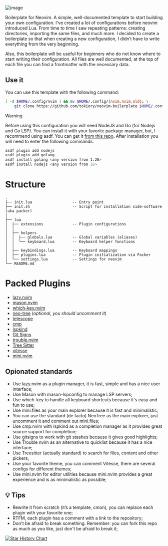 ![image](https://user-images.githubusercontent.com/101672047/235722220-dbf567c4-4e8f-4bb1-8f9a-1d6a221cda33.png)

Boilerplate for Neovim. A simple, well-documented template to start building your own configuration. I've created a lot of configurations before neovim introduced Lua. From time to time I saw repeating patterns: creating directories, importing the same files, and much more. I decided to create a boilerplate so that when creating a new configuration, I didn’t have to write everything from the very beginning.

Also, this boilerplate will be useful for beginners who do not know where to start writing their configuration. All files are well documented, at the top of each file you can find a frontmatter with the necessary data.

## Use it
You can use this template with the following command:

```bash
[ -d $HOME/.config/nvim ] && mv $HOME/.config/{nvim,nvim.old}; \
    git clone https://github.com/tokiory/neovim-boilerplate $HOME/.config/nvim
```

> [!WARNING]
> Before using this configuration you will need NodeJS and Go (for Nodejs and Go LSP).
> You can install it with your favorite package manager, but, I recommend using asdf.
> You can get it [from this repo](https://github.com/asdf-vm/asdf).
> After installation you will need to enter the following commands:
> ```bash
> asdf plugin add nodejs
> asdf plugin add golang
> asdf install golang <any version from 1.20>
> asdf install nodejs <any version from 16>
> ```


# Structure

```
.
├── init.lua                  -- Entry point
├── init.sh                   -- Script for installation side-software (aka packer)
│
├── lua
│  ├── extensions             -- Plugin configurations
│  │
│  ├── helpers
│  │  ├── globals.lua         -- Global variables (aliases)
│  │  └── keyboard.lua        -- Keyboard helper functions
│  │
│  ├── keybindings.lua        -- Keyboard mappings
│  ├── plugins.lua            -- Plugin initialization via Packer
│  └── settings.lua           -- Settings for neovim
└── README.md
```

# Packed Plugins

- [lazy.nvim](https://github.com/folke/lazy.nvim)
- [mason.nvim](https://github.com/williamboman/mason.nvim)
- [which-key.nvim](https://github.com/folke/which-key.nvim)
- [neo-tree](https://github.com/nvim-tree/nvim-tree.lua) (*optional, you should uncomment it*)
- [telescope](https://github.com/nvim-telescope/telescope.nvim)
- [cmp](https://github.com/hrsh7th/nvim-cmp)
- [lspkind](https://github.com/onsails/lspkind.nvim)
- [Git Signs](https://github.com/lewis6991/gitsigns.nvim)
- [trouble.nvim](https://github.com/folke/trouble.nvim)
- [Tree Sitter](https://github.com/tree-sitter/tree-sitter)
- [vitesse](https://github.com/2nthony/vitesse.nvim)
- [mini.nvim](https://github.com/echasnovski/mini.nvim)

## Opionated standards
- Use lazy.nvim as a plugin manager, it is fast, simple and has a nice user interface;
- Use Mason with mason-lspconfig to manage LSP servers;
- Use which-key to handle all keyboard shortcuts because it's easy and fun to use;
- Use mini.files as your main explorer because it is fast and minimalistic;
- You can use the standard (de facto) NeoTree as the main explorer, just uncomment it and comment out mini.files;
- Use cmp.nvim with lspkind as a completion manager as it provides great source support for completion;
- Use gitsigns to work with git stashes because it gives good highlights;
- Use Trouble nvim as an alternative to quicklist because it has a nice interface;
- Use Treesitter (actually standard) to search for files, content and other pickers;
- Use your favorite theme, you can comment Vitesse, there are several configs for different themes;
- Use mini.nvim for editor utilities because mini.nvim provides a great experience and is as minimalistic as possible;

## 💡 Tips
- Rewrite it from scratch (it’s a template, cmon), you can replace each plugin with your favorite one;
- RTFM, each plugin has a comment with a link to the repository;
- Don't be afraid to break something. Remember: you can fork this repo as much as you like, just don't be afraid to break it;

[![Star History Chart](https://api.star-history.com/svg?repos=tokiory/neovim-boilerplate&type=Date)](https://star-history.com/#tokiory/neovim-boilerplate&Date)
